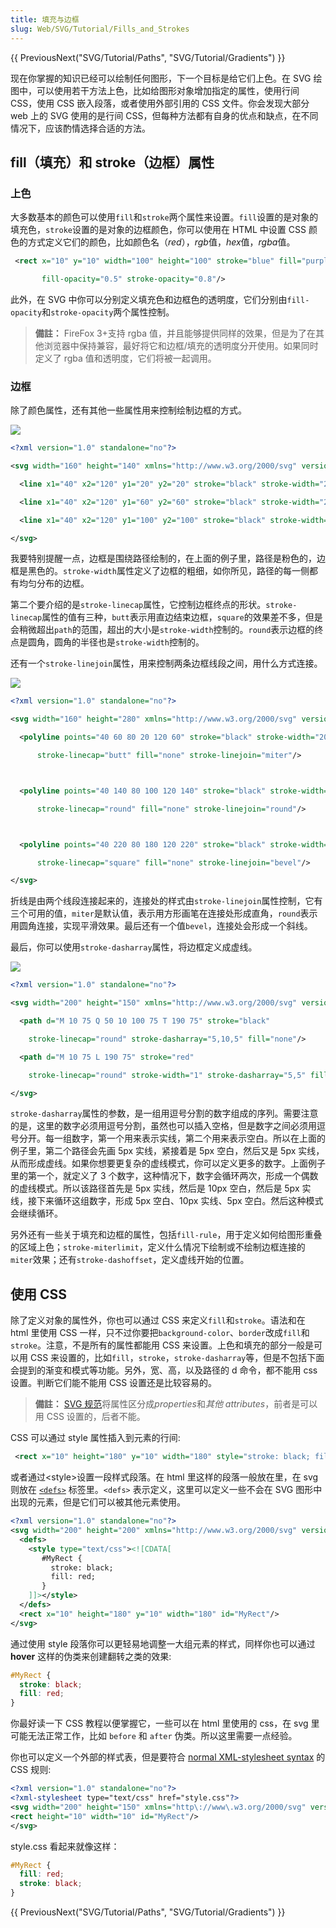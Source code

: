 ```yaml
---
title: 填充与边框
slug: Web/SVG/Tutorial/Fills_and_Strokes
---
```


{{ PreviousNext("SVG/Tutorial/Paths", "SVG/Tutorial/Gradients") }}

现在你掌握的知识已经可以绘制任何图形，下一个目标是给它们上色。在 SVG 绘图中，可以使用若干方法上色，比如给图形对象增加指定的属性，使用行间 CSS，使用 CSS 嵌入段落，或者使用外部引用的 CSS 文件。你会发现大部分 web 上的 SVG 使用的是行间 CSS，但每种方法都有自身的优点和缺点，在不同情况下，应该酌情选择合适的方法。

## fill（填充）和 stroke（边框）属性

### 上色

大多数基本的颜色可以使用`fill`和`stroke`两个属性来设置。`fill`设置的是对象的填充色，`stroke`设置的是对象的边框颜色，你可以使用在 HTML 中设置 CSS 颜色的方式定义它们的颜色，比如颜色名（_red_），*rgb*值，*hex*值，*rgba*值。

```xml
 <rect x="10" y="10" width="100" height="100" stroke="blue" fill="purple"

       fill-opacity="0.5" stroke-opacity="0.8"/>
```

此外，在 SVG 中你可以分别定义填充色和边框色的透明度，它们分别由` fill-opacity `和` stroke-opacity `两个属性控制。

> **備註：** FireFox 3+支持 rgba 值，并且能够提供同样的效果，但是为了在其他浏览器中保持兼容，最好将它和边框/填充的透明度分开使用。如果同时定义了 rgba 值和透明度，它们将被一起调用。

### 边框

除了颜色属性，还有其他一些属性用来控制绘制边框的方式。

![](svg_stroke_linecap_example.png)

```xml
<?xml version="1.0" standalone="no"?>

<svg width="160" height="140" xmlns="http://www.w3.org/2000/svg" version="1.1">

  <line x1="40" x2="120" y1="20" y2="20" stroke="black" stroke-width="20" stroke-linecap="butt"/>

  <line x1="40" x2="120" y1="60" y2="60" stroke="black" stroke-width="20" stroke-linecap="square"/>

  <line x1="40" x2="120" y1="100" y2="100" stroke="black" stroke-width="20" stroke-linecap="round"/>

</svg>
```

我要特别提醒一点，边框是围绕路径绘制的，在上面的例子里，路径是粉色的，边框是黑色的。`stroke-width`属性定义了边框的粗细，如你所见，路径的每一侧都有均匀分布的边框。

第二个要介绍的是`stroke-linecap`属性，它控制边框终点的形状。`stroke-linecap`属性的值有三种，`butt`表示用直边结束边框，`square`的效果差不多，但是会稍微超出`path`的范围，超出的大小是`stroke-width`控制的。`round`表示边框的终点是圆角，圆角的半径也是`stroke-width`控制的。

还有一个`stroke-linejoin`属性，用来控制两条边框线段之间，用什么方式连接。

![](svg_stroke_linejoin_example.png)

```xml
<?xml version="1.0" standalone="no"?>

<svg width="160" height="280" xmlns="http://www.w3.org/2000/svg" version="1.1">

  <polyline points="40 60 80 20 120 60" stroke="black" stroke-width="20"

      stroke-linecap="butt" fill="none" stroke-linejoin="miter"/>



  <polyline points="40 140 80 100 120 140" stroke="black" stroke-width="20"

      stroke-linecap="round" fill="none" stroke-linejoin="round"/>



  <polyline points="40 220 80 180 120 220" stroke="black" stroke-width="20"

      stroke-linecap="square" fill="none" stroke-linejoin="bevel"/>

</svg>
```

折线是由两个线段连接起来的，连接处的样式由`stroke-linejoin`属性控制，它有三个可用的值，`miter`是默认值，表示用方形画笔在连接处形成直角，`round`表示用圆角连接，实现平滑效果。最后还有一个值`bevel`，连接处会形成一个斜线。

最后，你可以使用`stroke-dasharray`属性，将边框定义成虚线。

![](svg_stroke_dasharray_example.png)

```xml
<?xml version="1.0" standalone="no"?>

<svg width="200" height="150" xmlns="http://www.w3.org/2000/svg" version="1.1">

  <path d="M 10 75 Q 50 10 100 75 T 190 75" stroke="black"

    stroke-linecap="round" stroke-dasharray="5,10,5" fill="none"/>

  <path d="M 10 75 L 190 75" stroke="red"

    stroke-linecap="round" stroke-width="1" stroke-dasharray="5,5" fill="none"/>

</svg>
```

`stroke-dasharray`属性的参数，是一组用逗号分割的数字组成的序列。需要注意的是，这里的数字必须用逗号分割，虽然也可以插入空格，但是数字之间必须用逗号分开。每一组数字，第一个用来表示实线，第二个用来表示空白。所以在上面的例子里，第二个路径会先画 5px 实线，紧接着是 5px 空白，然后又是 5px 实线，从而形成虚线。如果你想要更复杂的虚线模式，你可以定义更多的数字。上面例子里的第一个，就定义了 3 个数字，这种情况下，数字会循环两次，形成一个偶数的虚线模式。所以该路径首先是 5px 实线，然后是 10px 空白，然后是 5px 实线，接下来循环这组数字，形成 5px 空白、10px 实线、5px 空白。然后这种模式会继续循环。

另外还有一些关于填充和边框的属性，包括`fill-rule`，用于定义如何给图形重叠的区域上色；`stroke-miterlimit`，定义什么情况下绘制或不绘制边框连接的`miter`效果；还有`stroke-dashoffset`，定义虚线开始的位置。

## 使用 CSS

除了定义对象的属性外，你也可以通过 CSS 来定义`fill`和`stroke`。语法和在 html 里使用 CSS 一样，只不过你要把`background-color`、`border`改成`fill`和`stroke`。注意，不是所有的属性都能用 CSS 来设置。上色和填充的部分一般是可以用 CSS 来设置的，比如`fill`，`stroke`，`stroke-dasharray`等，但是不包括下面会提到的渐变和模式等功能。另外，宽、高，以及路径的 d 命令，都不能用 css 设置。判断它们能不能用 CSS 设置还是比较容易的。

> **備註：** [SVG 规范](http://www.w3.org/TR/SVG/propidx.html)将属性区分成*properties*和*其他 attributes*，前者是可以用 CSS 设置的，后者不能。

CSS 可以通过 style 属性插入到元素的行间:

```xml
 <rect x="10" height="180" y="10" width="180" style="stroke: black; fill: red;"/>
```

或者通过\<style>设置一段样式段落。在 html 里这样的段落一般放在里，在 svg 则放在 [`<defs>`](/zh-TW/SVG/Element/defs) 标签里。`<defs>` 表示定义，这里可以定义一些不会在 SVG 图形中出现的元素，但是它们可以被其他元素使用。

```xml
<?xml version="1.0" standalone="no"?>
<svg width="200" height="200" xmlns="http://www.w3.org/2000/svg" version="1.1">
  <defs>
    <style type="text/css"><![CDATA[
       #MyRect {
         stroke: black;
         fill: red;
       }
    ]]></style>
  </defs>
  <rect x="10" height="180" y="10" width="180" id="MyRect"/>
</svg>
```

通过使用 style 段落你可以更轻易地调整一大组元素的样式，同样你也可以通过 **hover** 这样的伪类来创建翻转之类的效果:

```css
#MyRect {
  stroke: black;
  fill: red;
}
```

你最好读一下 CSS 教程以便掌握它，一些可以在 html 里使用的 css，在 svg 里可能无法正常工作，比如 `before` 和 `after` 伪类。所以这里需要一点经验。

你也可以定义一个外部的样式表，但是要符合 [normal XML-stylesheet syntax](http://www.w3.org/TR/xml-stylesheet/) 的 CSS 规则:

```xml
<?xml version="1.0" standalone="no"?>
<?xml-stylesheet type="text/css" href="style.css"?>
<svg width="200" height="150" xmlns="http\://www\.w3.org/2000/svg" version="1.1">
<rect height="10" width="10" id="MyRect"/>
</svg>
```

style.css 看起来就像这样：

```css
#MyRect {
  fill: red;
  stroke: black;
}
```

{{ PreviousNext("SVG/Tutorial/Paths", "SVG/Tutorial/Gradients") }}

